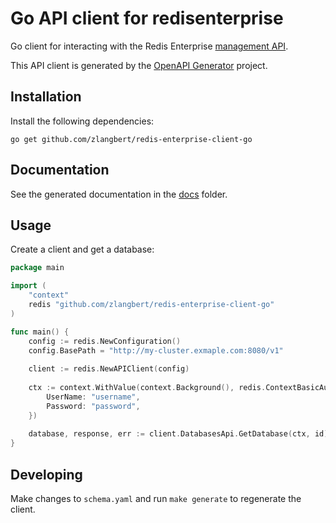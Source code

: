 # Go API client for redisenterprise

Go client for interacting with the Redis Enterprise [management API](https://storage.googleapis.com/rlecrestapi/rest-html/http_rest_api.html).

This API client is generated by the [OpenAPI Generator](https://openapi-generator.tech) project.

## Installation

Install the following dependencies:
```
go get github.com/zlangbert/redis-enterprise-client-go
```

## Documentation

See the generated documentation in the [docs](docs/) folder.

## Usage

Create a client and get a database:
```go
package main

import (
	"context"
	redis "github.com/zlangbert/redis-enterprise-client-go"
)

func main() {
    config := redis.NewConfiguration()
    config.BasePath = "http://my-cluster.exmaple.com:8080/v1"
    
    client := redis.NewAPIClient(config)
    
    ctx := context.WithValue(context.Background(), redis.ContextBasicAuth, redis.BasicAuth{
    	UserName: "username",
    	Password: "password",
    })
    
    database, response, err := client.DatabasesApi.GetDatabase(ctx, id)
}
```

## Developing

Make changes to `schema.yaml` and run `make generate` to regenerate the client.